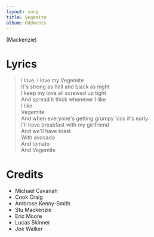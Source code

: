 ```yaml
---
layout: song
title: Vegemite
album: Oddments
---
```


(Mackenzie)

# Lyrics

> I love, I love my Vegemite  
> It's strong as hell and black as night  
> I keep my love all screwed up tight  
> And spread it thick whenever I like  
> I like  
> Vegemite  
> And when everyone's getting grumpy 'cos it's early  
> I'll have breakfast with my girlfriend  
> And we'll have toast   
> With avocado  
> And tomato  
> And Vegemite  

# Credits

* Michael Cavanah
* Cook Craig
* Ambrose Kenny-Smith
* Stu Mackenzie
* Eric Moore
* Lucas Skinner
* Joe Walker
